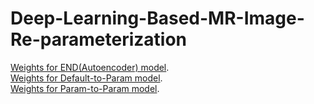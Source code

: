 # Deep-Learning-Based-MR-Image-Re-parameterization

[Weights for END(Autoencoder) model](https://drive.google.com/file/d/1vdS1uEPm_9HkCiL0jbchnj-h16RlWSxN/view?usp=sharing).<br />
[Weights for Default-to-Param model](https://drive.google.com/file/d/1NcmYU1XXc-FEofpzWRbVlk_Kyvc9e170/view?usp=sharing).<br />
[Weights for Param-to-Param model](https://drive.google.com/file/d/1C_5h0n2P89eHxtOILiNsNYxmK7Ibgpvw/view?usp=sharing).<br />
